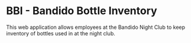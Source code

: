 # BBI - Bandido Bottle Inventory

This web application allows employees at the Bandido Night Club to keep inventory of bottles used in at the night club. 